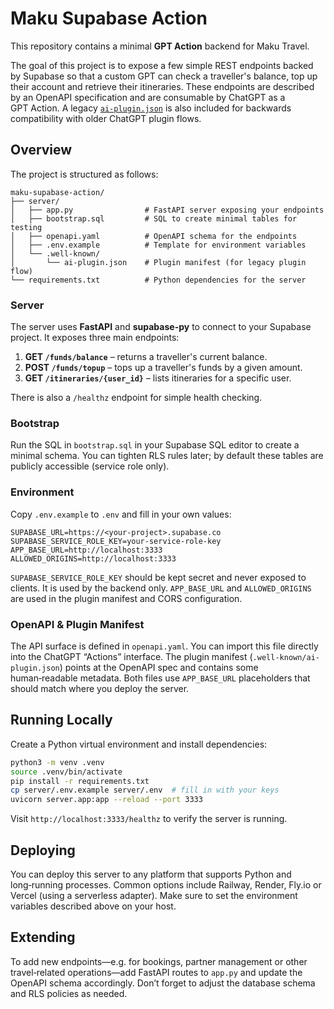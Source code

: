 # Maku Supabase Action

This repository contains a minimal **GPT Action** backend for Maku Travel.

The goal of this project is to expose a few simple REST endpoints backed by
Supabase so that a custom GPT can check a traveller's balance, top up their
account and retrieve their itineraries.  These endpoints are described by an
OpenAPI specification and are consumable by ChatGPT as a GPT Action.  A
legacy [`ai-plugin.json`](./server/.well-known/ai-plugin.json) is also
included for backwards compatibility with older ChatGPT plugin flows.

## Overview

The project is structured as follows:

```
maku-supabase-action/
├── server/
│   ├── app.py                # FastAPI server exposing your endpoints
│   ├── bootstrap.sql         # SQL to create minimal tables for testing
│   ├── openapi.yaml          # OpenAPI schema for the endpoints
│   ├── .env.example          # Template for environment variables
│   └── .well-known/
│       └── ai-plugin.json    # Plugin manifest (for legacy plugin flow)
└── requirements.txt          # Python dependencies for the server
```

### Server

The server uses **FastAPI** and **supabase-py** to connect to your Supabase
project.  It exposes three main endpoints:

1. **GET `/funds/balance`** – returns a traveller's current balance.
2. **POST `/funds/topup`** – tops up a traveller's funds by a given amount.
3. **GET `/itineraries/{user_id}`** – lists itineraries for a specific user.

There is also a `/healthz` endpoint for simple health checking.

### Bootstrap

Run the SQL in `bootstrap.sql` in your Supabase SQL editor to create a
minimal schema.  You can tighten RLS rules later; by default these tables
are publicly accessible (service role only).

### Environment

Copy `.env.example` to `.env` and fill in your own values:

```
SUPABASE_URL=https://<your-project>.supabase.co
SUPABASE_SERVICE_ROLE_KEY=your-service-role-key
APP_BASE_URL=http://localhost:3333
ALLOWED_ORIGINS=http://localhost:3333
```

`SUPABASE_SERVICE_ROLE_KEY` should be kept secret and never exposed to
clients.  It is used by the backend only.  `APP_BASE_URL` and
`ALLOWED_ORIGINS` are used in the plugin manifest and CORS configuration.

### OpenAPI & Plugin Manifest

The API surface is defined in `openapi.yaml`.  You can import this file
directly into the ChatGPT “Actions” interface.  The plugin manifest
(`.well-known/ai-plugin.json`) points at the OpenAPI spec and contains some
human‑readable metadata.  Both files use `APP_BASE_URL` placeholders that
should match where you deploy the server.

## Running Locally

Create a Python virtual environment and install dependencies:

```sh
python3 -m venv .venv
source .venv/bin/activate
pip install -r requirements.txt
cp server/.env.example server/.env  # fill in with your keys
uvicorn server.app:app --reload --port 3333
```

Visit `http://localhost:3333/healthz` to verify the server is running.

## Deploying

You can deploy this server to any platform that supports Python and
long‑running processes.  Common options include Railway, Render, Fly.io or
Vercel (using a serverless adapter).  Make sure to set the environment
variables described above on your host.

## Extending

To add new endpoints—e.g. for bookings, partner management or other
travel‑related operations—add FastAPI routes to `app.py` and update the
OpenAPI schema accordingly.  Don’t forget to adjust the database schema and
RLS policies as needed.
